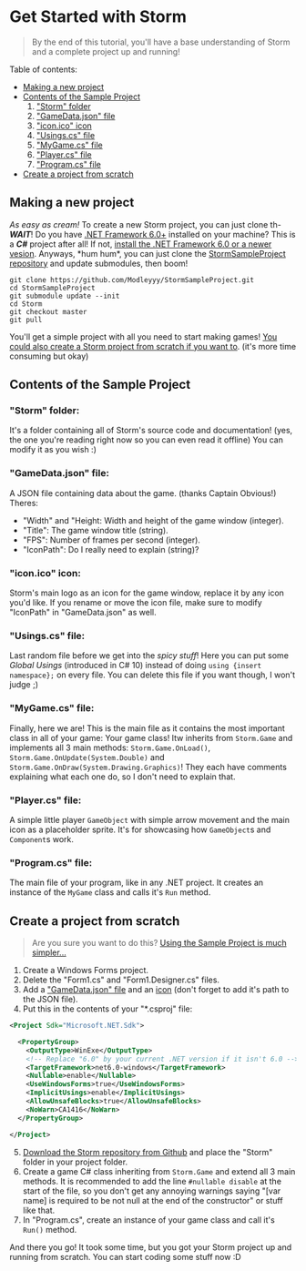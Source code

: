 # Get Started with Storm
> By the end of this tutorial, you'll have a base understanding of Storm and a complete project up and running!

Table of contents:
- [Making a new project](#making-a-new-project)
- [Contents of the Sample Project](#contents-of-the-sample-project)
  1. ["Storm" folder](#storm-folder)
	2. ["GameData.json" file](#gamedatajson-file)
	3. ["icon.ico" icon](#iconico-icon)
	4. ["Usings.cs" file](#usingscs-file)
	5. ["MyGame.cs" file](#mygamecs-file)
	6. ["Player.cs" file](#playercs-file)
  7. ["Program.cs" file](#programcs-file)
- [Create a project from scratch](#create-a-project-from-scratch)

## Making a new project
*As easy as cream!* To create a new Storm project, you can just clone th- ***WAIT***! Do you have [.NET Framework 6.0+](https://dotnet.microsoft.com) installed on your machine? This is a ***C#*** project after all! If not, [install the .NET Framework 6.0 or a newer vesion](https://dotnet.microsoft.com/download). Anyways, \*hum hum\*, you can just clone the [StormSampleProject repository](https://github.com/Modleyyy/StormSampleProject) and update submodules, then boom!
```console
git clone https://github.com/Modleyyy/StormSampleProject.git
cd StormSampleProject
git submodule update --init
cd Storm
git checkout master
git pull
```
You'll get a simple project with all you need to start making games! [You could also create a Storm project from scratch if you want to](#create-a-project-from-scratch). (it's more time consuming but okay)


## Contents of the Sample Project
### "Storm" folder:
It's a folder containing all of Storm's source code and documentation! (yes, the one you're reading right now so you can even read it offline) You can modify it as you wish :)
### "GameData.json" file:
A JSON file containing data about the game. (thanks Captain Obvious!) Theres:
- "Width" and "Height: Width and height of the game window (integer).
- "Title": The game window title (string).
- "FPS": Number of frames per second (integer).
- "IconPath": Do I really need to explain (string)?
### "icon.ico" icon:
Storm's main logo as an icon for the game window, replace it by any icon you'd like. If you rename or move the icon file, make sure to modify "IconPath" in "GameData.json" as well.
### "Usings.cs" file:
Last random file before we get into the *spicy stuff*! Here you can put some *Global Usings* (introduced in C# 10) instead of doing `using {insert namespace};` on every file. You can delete this file if you want though, I won't judge ;)
### "MyGame.cs" file:
Finally, here we are! This is the main file as it contains the most important class in all of your game: Your game class! Itw inherits from `Storm.Game` and implements all 3 main methods: `Storm.Game.OnLoad()`, `Storm.Game.OnUpdate(System.Double)` and `Storm.Game.OnDraw(System.Drawing.Graphics)`! They each have comments explaining what each one do, so I don't need to explain that.
### "Player.cs" file:
A simple little player `GameObject` with simple arrow movement and the main icon as a placeholder sprite. It's for showcasing how `GameObject`s and `Component`s work.
### "Program.cs" file:
The main file of your program, like in any .NET project. It creates an instance of the `MyGame` class and calls it's `Run` method.


## Create a project from scratch
> Are you sure you want to do this? [Using the Sample Project is much simpler...](#making-a-new-project)
1. Create a Windows Forms project.
2. Delete the "Form1.cs" and "Form1.Designer.cs" files.
3. Add a ["GameData.json" file](#gamedatajson-file) and an [icon](#iconico-icon) (don't forget to add it's path to the JSON file).
4. Put this in the contents of your "\*.csproj" file:
```xml
<Project Sdk="Microsoft.NET.Sdk">

  <PropertyGroup>
    <OutputType>WinExe</OutputType>
    <!-- Replace "6.0" by your current .NET version if it isn't 6.0 -->
    <TargetFramework>net6.0-windows</TargetFramework>
    <Nullable>enable</Nullable>
    <UseWindowsForms>true</UseWindowsForms>
    <ImplicitUsings>enable</ImplicitUsings>
    <AllowUnsafeBlocks>true</AllowUnsafeBlocks>
    <NoWarn>CA1416</NoWarn>
  </PropertyGroup>

</Project>
```
5. [Download the Storm repository from Github](https://github.com/Modleyyy/Storm) and place the "Storm" folder in your project folder.
6. Create a game C# class inheriting from `Storm.Game` and extend all 3 main methods. It is recommended to add the line `#nullable disable` at the start of the file, so you don't get any annoying warnings saying "[var name] is required to be not null at the end of the constructor" or stuff like that.
7. In "Program.cs", create an instance of your game class and call it's `Run()` method.

And there you go! It took some time, but you got your Storm project up and running from scratch. You can start coding some stuff now :D
